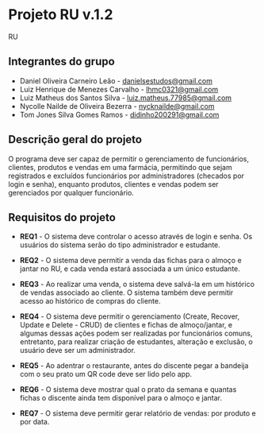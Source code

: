 # Projeto RU v.1.2
RU

## Integrantes do grupo 
 * Daniel Oliveira Carneiro Leão - danielsestudos@gmail.com
 * Luiz Henrique de Menezes Carvalho - lhmc0321@gmail.com
 * Luiz Matheus dos Santos Silva - luiz.matheus.77985@gmail.com
 * Nycolle Nailde de Oliveira Bezerra - nycknailde@gmail.com
 * Tom Jones Silva Gomes Ramos - didinho200291@gmail.com


## Descrição geral do projeto 
O programa deve ser capaz de permitir o gerenciamento de funcionários, clientes, produtos e vendas em uma farmácia, permitindo que sejam registrados e excluídos funcionários por administradores (checados por login e senha), enquanto produtos, clientes e vendas podem ser gerenciados por qualquer funcionário.


## Requisitos do projeto
 * **REQ1** - O sistema deve controlar o acesso através de login e senha. Os usuários do sistema serão do tipo administrador e estudante.

 * **REQ2** - O sistema deve permitir a venda das fichas para o almoço e jantar no RU, e cada venda estará associada a um único estudante.
 
 * **REQ3** - Ao realizar uma venda, o sistema deve salvá-la em um histórico de vendas associado ao cliente. O sistema também deve permitir acesso ao histórico de compras do cliente.

 * **REQ4** - O sistema deve permitir o gerenciamento (Create, Recover, Update e Delete - CRUD) de clientes e fichas de almoço/jantar, e algumas dessas ações podem ser realizadas por funcionários comuns, entretanto, para realizar criação de estudantes, alteração e exclusão, o usuário deve ser um administrador.
 
 * **REQ5** - Ao adentrar o restaurante, antes do discente pegar a bandeija com o seu prato um QR code deve ser lido pelo app. 
 
 * **REQ6** - O sistema deve mostrar qual o prato da semana e quantas fichas o discente ainda tem disponível para o almoço e jantar.
  
 * **REQ7** - O sistema deve permitir gerar relatório de vendas: por produto e por data.


